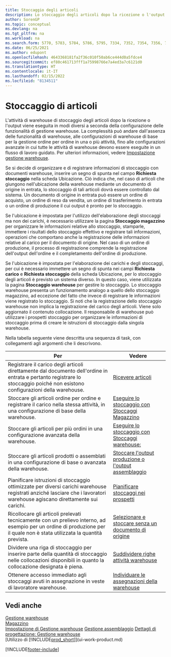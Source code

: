 ```yaml
---
title: Stoccaggio degli articoli
description: Lo stoccaggio degli articoli dopo la ricezione o l'output viene eseguita in modi diversi a seconda della configurazione delle funzionalità di gestione warehouse.
author: SorenGP
ms.topic: conceptual
ms.devlang: na
ms.tgt_pltfrm: na
ms.workload: na
ms.search.form: 5770, 5783, 5784, 5786, 5795, 7334, 7352, 7354, 7356, 7375, 7379, 7390, 7394, 7396, 9312, 9315, 9343
ms.date: 06/25/2021
ms.author: edupont
ms.openlocfilehash: 4643368181fa2f36c010f50ab6ce444d0a5fdce4
ms.sourcegitcommit: ef80c461713fff1a75998766e7a4ed3a7c6121d0
ms.translationtype: HT
ms.contentlocale: it-IT
ms.lasthandoff: 02/15/2022
ms.locfileid: "8134511"
---
```

# <a name="putting-items-away"></a>Stoccaggio di articoli

L'attività di warehouse di stoccaggio degli articoli dopo la ricezione o l'output viene eseguita in modi diversi a seconda della configurazione delle funzionalità di gestione warehouse. La complessità può andare dall'assenza delle funzionalità di warehouse, alle configurazioni di warehouse di base per la gestione ordine per ordine in una o più attività, fino alle configurazioni avanzate in cui tutte le attività di warehouse devono essere eseguite in un flusso di lavoro guidato. Per ulteriori informazioni, vedere [Impostazione gestione warehouse](warehouse-setup-warehouse.md).

Se si decide di organizzare e di registrare informazioni di stoccaggio con documenti warehouse, inserire un segno di spunta nel campo **Richiesta stoccaggio** nella scheda Ubicazione. Ciò indica che, nel caso di articoli che giungono nell'ubicazione della warehouse mediante un documento di origine in entrata, lo stoccaggio di tali articoli dovrà essere controllato dal sistema. Un documento di origine in entrata può essere un ordine di acquisto, un ordine di reso da vendita, un ordine di trasferimento in entrata o un ordine di produzione il cui output è pronto per lo stoccaggio.  

Se l'ubicazione è impostata per l'utilizzo dell'elaborazione degli stoccaggi ma non dei carichi, è necessario utilizzare la pagina **Stoccaggio magazzino** per organizzare le informazioni relative allo stoccaggio, stamparle, immettere i risultati dello stoccaggio effettivo e registrare tali informazioni, operazioni che comportano anche la registrazione delle informazioni relative al carico per il documento di origine. Nel caso di un ordine di produzione, il processo di registrazione comprende la registrazione dell'output dell'ordine e il completamento dell'ordine di produzione.

Se l'ubicazione è impostata per l'elaborazione dei carichi e degli stoccaggi, per cui è necessario immettere un segno di spunta nei campi **Richiesta carico** e **Richiesta stoccaggio** della scheda Ubicazione, per lo stoccaggio degli articoli è previsto un sistema diverso. In questo caso, viene utilizzata la pagina **Stoccaggio warehouse** per gestire lo stoccaggio. Lo stoccaggio warehouse presenta un funzionamento analogo a quello dello stoccaggio magazzino, ad eccezione del fatto che invece di registrare le informazioni viene registrato lo stoccaggio. Si noti che la registrazione dello stoccaggio warehouse non implica la registrazione del carico degli articoli. Viene solo aggiornato il contenuto collocazione. Il responsabile di warehouse può utilizzare i prospetti stoccaggio per organizzare le informazioni di stoccaggio prima di creare le istruzioni di stoccaggio dalla singola warehouse.

Nella tabella seguente viene descritta una sequenza di task, con collegamenti agli argomenti che li descrivono.  

|**Per**|**Vedere**|  
|------------|-------------|  
|Registrare il carico degli articoli direttamente dal documento dell'ordine in entrata e pertanto registrare lo stoccaggio poiché non esistono configurazioni della warehouse.|[Ricevere articoli](warehouse-how-receive-items.md)|  
|Stoccare gli articoli ordine per ordine e registrare il carico nella stessa attività, in una configurazione di base della warehouse.|[Eseguire lo stoccaggio con Stoccaggi Magazzino](warehouse-how-to-put-items-away-with-inventory-put-aways.md)|  
|Stoccare gli articoli per più ordini in una configurazione avanzata della warehouse.|[Eseguire lo stoccaggio con Stoccaggi warehouse:](warehouse-how-to-put-items-away-with-warehouse-put-aways.md)|  
|Stoccare gli articoli prodotti o assemblati in una configurazione di base o avanzata della warehouse.|[Stoccare l'output produzione o l'output assemblaggio](warehouse-how-to-put-away-production-output.md)|
|Pianificare istruzioni di stoccaggio ottimizzate per diversi carichi warehouse registrati anziché lasciare che i lavoratori warehouse agiscano direttamente sui carichi.|[Pianificare stoccaggi nei prospetti](warehouse-how-to-plan-put-aways-in-worksheets.md)|  
|Ricollocare gli articoli prelevati tecnicamente con un prelievo interno, ad esempio per un ordine di produzione per il quale non è stata utilizzata la quantità prevista.|[Selezionare e stoccare senza un documento di origine](warehouse-how-to-create-put-aways-from-internal-put-aways.md)|
|Dividere una riga di stoccaggio per inserire parte della quantità di stoccaggio nelle collocazioni disponibili in quanto la collocazione designata è piena.|[Suddividere righe attività warehouse](warehouse-how-to-split-warehouse-activity-lines.md)|
|Ottenere accesso immediato agli stoccaggi avuti in assegnazione in veste di lavoratore warehouse.|[Individuare le assegnazioni della warehouse](warehouse-how-to-find-your-warehouse-assignments.md)|

## <a name="see-also"></a>Vedi anche

[Gestione warehouse](warehouse-manage-warehouse.md)  
[Magazzino](inventory-manage-inventory.md)  
[Impostazione di Gestione warehouse](warehouse-setup-warehouse.md) 
[Gestione assemblaggio](assembly-assemble-items.md)
[Dettagli di progettazione: Gestione warehouse](design-details-warehouse-management.md)  
[Utilizzo di [!INCLUDE[prod_short](includes/prod_short.md)]](ui-work-product.md)  


[!INCLUDE[footer-include](includes/footer-banner.md)]